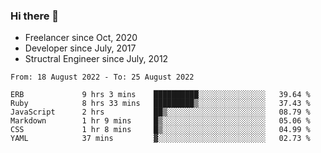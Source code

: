 ### Hi there 👋

- Freelancer since Oct, 2020
- Developer since July, 2017
- Structral Engineer since July, 2012

<!--START_SECTION:waka-->

```text
From: 18 August 2022 - To: 25 August 2022

ERB             9 hrs 3 mins    ██████████░░░░░░░░░░░░░░░   39.64 %
Ruby            8 hrs 33 mins   █████████▒░░░░░░░░░░░░░░░   37.43 %
JavaScript      2 hrs           ██▒░░░░░░░░░░░░░░░░░░░░░░   08.79 %
Markdown        1 hr 9 mins     █▒░░░░░░░░░░░░░░░░░░░░░░░   05.06 %
CSS             1 hr 8 mins     █▒░░░░░░░░░░░░░░░░░░░░░░░   04.99 %
YAML            37 mins         ▓░░░░░░░░░░░░░░░░░░░░░░░░   02.73 %
```

<!--END_SECTION:waka-->
